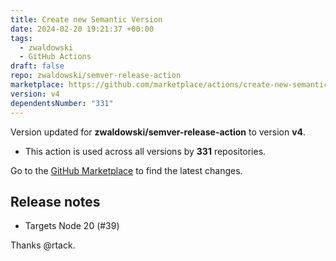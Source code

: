 ```yaml
---
title: Create new Semantic Version
date: 2024-02-20 19:21:37 +00:00
tags:
  - zwaldowski
  - GitHub Actions
draft: false
repo: zwaldowski/semver-release-action
marketplace: https://github.com/marketplace/actions/create-new-semantic-version
version: v4
dependentsNumber: "331"
---
```



Version updated for **zwaldowski/semver-release-action** to version **v4**.
- This action is used across all versions by **331** repositories.

Go to the [GitHub Marketplace](https://github.com/marketplace/actions/create-new-semantic-version) to find the latest changes.

## Release notes

* Targets Node 20 (#39)

Thanks @rtack.
